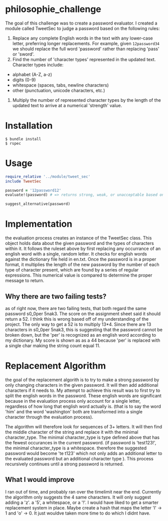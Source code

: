 # philosophie_challenge

The goal of this challenge was to create a password evaluator. I created a module called TweetSec to judge a password based on the following rules:

1. Replace any complete English words in the text with any lower-case letter,
preferring longer replacements. For example, given `12password34` we should
replace the full word 'password' rather than replacing 'pass' or 'sword'.
1. Find the number of 'character types' represented in the updated text.
Character types include:
  * alphabet (A-Z, a-z)
  * digits (0-9)
  * whitespace (spaces, tabs, newline characters)
  * other (punctuation, unicode characters, etc.)
1. Multiply the number of represented character types by the length of
the updated text to arrive at a numerical 'strength' value.

# Installation
```
$ bundle install
$ rspec
```

# Usage
```ruby
require_relative '../module/tweet_sec'
include TweetSec

password = '12password12'
evaluate!(password) # => returns strong, weak, or unacceptable based on rules

suggest_alternative(password)

```

# Implementation
the evaluation process creates an instance of the TweetSec class. This object holds data about the given password and the types of characters within it. It follows the ruleset above by first replacing any occurrance of an english word with a single, random letter. It checks for english words against the dictionary file held in en.txt. Once the password is in a proper format, it multiplies the length of the new password by the number of each type of character present, which are found by a series of regular expressions. This numerical value is compared to determine the proper message to return.

## Why there are two failing tests?
as of right now, there are two failing tests, that both regard the same password s0_0per 5nak3. The score on the assignment sheet said it should return a 52. I think this is wrong based off of my understanding of the project. The only way to get a 52 is to multiply 13*4. Since there are 13 characters in s0_0per 5nak3, this is suggesting that the password cannot be broken down, but the 'per' is recognized as an english word according to my dictionary. My score is shown as as a 44 because 'per' is replaced with a single char making the string count equal 11. 
 
# Replacement Algorithm
the goal of the replacement algorith is to try to make a strong password by only changing characters in the given password. It will then add additional characters if it needs to. My attempt to achieve this result was to first try to split the english words in the password. These english words are significant because in the evaluation process only account for a single letter, regardless of how long that english word actually is. (that is to say the word 'him' and the word 'washington' both are transformed into a single character through the evaluation process). 

The algorithm will therefore look for sequences of 3+ letters. It will then find the middle character of the string and replace it with the minimal character_type. The minimal character_type is type defined above that has the fewest occurances in the current password. (if password is 'test123!', the minimal character_type is a whitespace. therefore the suggested password would become 'te t123' which not only adds an additional letter to the evaluated password but an additional character type ). This process recursively continues until a strong password is returned.

## What I would improve
I ran out of time, and probably ran over the timelimit near the end. Currently the algorithm only suggests the 4 same characters. It will only suggest adding a 'z'. a '5', a whitespace, or a '!'. I would have liked to get a smarter replacement system in place. Maybe create a hash that maps the letter 'l' -> 1 and 'o' -> 0. It just wouldve taken more time to do which I didnt have.